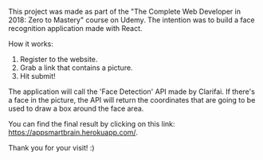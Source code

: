This project was made as part of the "The Complete Web Developer in 2018: Zero to Mastery" course on Udemy.
The intention was to build a face recognition application made with React.

How it works: 

1. Register to the website.
2. Grab a link that contains a picture.
3. Hit submit! 

The application will call the 'Face Detection' API made by Clarifai. If there's a face in the picture, the API will return the coordinates that are going to be used to draw a box around the face area.

You can find the final result by clicking on this link: https://appsmartbrain.herokuapp.com/.

Thank you for your visit! :) 
